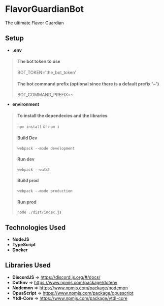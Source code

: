 # FlavorGuardianBot
The ultimate Flavor Guardian

## Setup
- __.env__
> #### The bot token to use
> BOT_TOKEN='the_bot_token'
> #### The bot command prefix (**optional** since there is a default prefix '~')
> BOT_COMMAND_PREFIX=~ 
- __environment__
> #### To install the dependecies and the libraries
> ``npm install`` or ``npm i``
> #### Build Dev
> ``webpack --mode development``
> #### Run dev
> ``webpack --watch``
> #### Build prod
> ``webpack --mode production``
> #### Run prod
> ``node ./dist/index.js``


## Technologies Used
- __NodeJS__
- __TypeScript__
- __Docker__

## Libraries Used
- __DiscordJS__ => https://discord.js.org/#/docs/
- __DotEnv__ => https://www.npmjs.com/package/dotenv
- __Nodemon__ => https://www.npmjs.com/package/nodemon
- __OpusScript__ => https://www.npmjs.com/package/opusscript
- __Ytdl-Core__ => https://www.npmjs.com/package/ytdl-core

